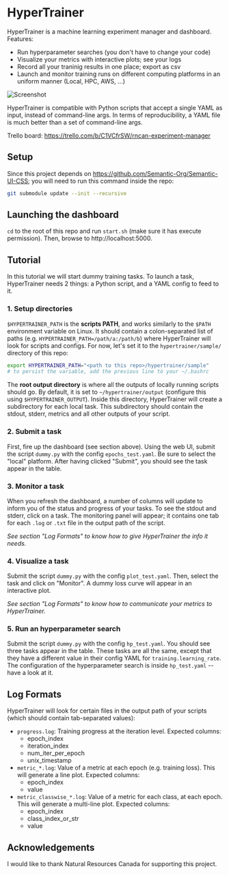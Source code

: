 # HyperTrainer

HyperTrainer is a machine learning experiment manager and dashboard. Features:

* Run hyperparameter searches (you don't have to change your code)
* Visualize your metrics with interactive plots; see your logs
* Record all your traninig results in one place; export as csv
* Launch and monitor training runs on different computing platforms in an uniform
  manner (Local, HPC, AWS, ...)

![Screenshot](https://raw.githubusercontent.com/lemairecarl/hypertrainer/master/hypertrainer.png)

HyperTrainer is compatible with Python scripts that accept a single YAML as input,
instead of command-line args. In terms of reproducibility, a YAML file is much
better than a set of command-line args.

Trello board:
https://trello.com/b/C1VCfrSW/rncan-experiment-manager

## Setup

Since this project depends on https://github.com/Semantic-Org/Semantic-UI-CSS;
you will need to run this command inside the repo:

```bash
git submodule update --init --recursive
```

## Launching the dashboard

`cd` to the root of this repo and run `start.sh` (make sure it has execute
permission). Then, browse to http://localhost:5000.

## Tutorial

In this tutorial we will start dummy training tasks. To launch a task,
HyperTrainer needs 2 things: a Python script, and a YAML config to feed to it.

### 1. Setup directories

`$HYPERTRAINER_PATH` is the **scripts PATH**, and works similarly to the
`$PATH` environment variable on Linux. It should contain a colon-separated list
of paths (e.g. `HYPERTRAINER_PATH=/path/a:/path/b`) where HyperTrainer will look
for scripts and configs. For now, let's set it to the `hypertrainer/sample/`
directory of this repo:

```bash
export HYPERTRAINER_PATH="<path to this repo>/hypertrainer/sample"
# to persist the variable, add the previous line to your ~/.bashrc 
```

The **root output directory** is where all the outputs of locally running scripts
should go. By default, it is set to `~/hypertrainer/output` (configure this using
`$HYPERTRAINER_OUTPUT`). Inside this directory, HyperTrainer will create a
subdirectory for each local task. This subdirectory should contain the stdout,
stderr, metrics and all other outputs of your script.

### 2. Submit a task

First, fire up the dashboard (see section above). Using the web UI, submit the
script `dummy.py` with the config `epochs_test.yaml`. Be sure to select the
"local" platform. After having clicked "Submit", you should see the task appear
in the table.

### 3. Monitor a task

When you refresh the dashboard, a number of columns will update to inform you
of the status and progress of your tasks. To see the stdout and stderr, click
on a task. The monitoring panel will appear; it contains one tab for each
`.log` or `.txt` file in the output path of the script.

_See section "Log Formats" to know how to give HyperTrainer the info it needs._

### 4. Visualize a task

Submit the script `dummy.py` with the config `plot_test.yaml`. Then, select the
task and click on "Monitor". A dummy loss curve will appear in an interactive
plot.

_See section "Log Formats" to know how to communicate your metrics to
HyperTrainer._

### 5. Run an hyperparameter search

Submit the script `dummy.py` with the config `hp_test.yaml`. You should see
three tasks appear in the table. These tasks are all the same, except that they
have a different value in their config YAML for `training.learning_rate`. The
configuration of the hyperparameter search is inside `hp_test.yaml` -- have a
look at it.

## Log Formats

HyperTrainer will look for certain files in the
output path of your scripts (which should contain tab-separated values):

* `progress.log`: Training progress at the iteration level. Expected columns:
    * epoch_index
    * iteration_index
    * num_iter_per_epoch
    * unix_timestamp
* `metric_*.log`: Value of a metric at each epoch (e.g. training loss). This will generate a line plot. Expected columns:
    * epoch_index
    * value
* `metric_classwise_*.log`: Value of a metric for each class, at each epoch. This will generate a multi-line plot. Expected columns:
    * epoch_index
    * class_index_or_str
    * value

## Acknowledgements

I would like to thank Natural Resources Canada for supporting this project.